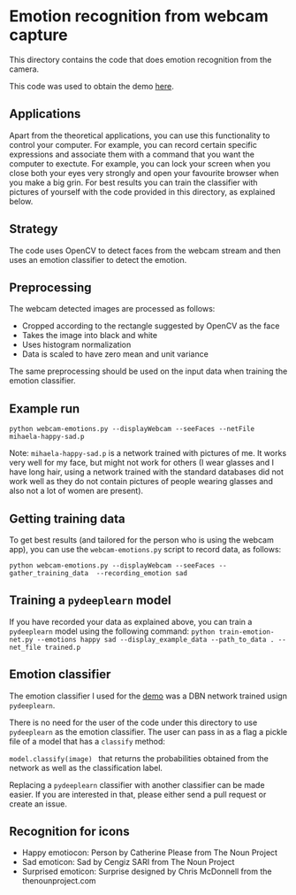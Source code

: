 # Emotion recognition from webcam capture

This directory contains the code that does emotion recognition from the camera.

This code was used to obtain the demo [here](http://elarosca.net/video.ogv).

## Applications
Apart from the theoretical applications, you can use this functionality to control your computer. For example, you can record certain specific expressions and associate them with a command that you want the computer to exectute. For example, you can lock your screen when you close both your eyes very strongly and open your favourite browser when you make a big grin. For best results you can train the classifier with pictures of yourself with the code provided in this directory, as explained below.

## Strategy
The code uses OpenCV to detect faces from the webcam stream and then uses an emotion classifier to detect the emotion.

## Preprocessing
The webcam detected images are processed as follows:
  * Cropped according to the rectangle suggested by OpenCV as the face
  * Takes the image into black and white
  * Uses histogram normalization
  * Data is scaled to have zero mean and unit variance

The same preprocessing should be used on the input data when training the emotion classifier.

## Example run
``` python webcam-emotions.py --displayWebcam --seeFaces --netFile mihaela-happy-sad.p ```

Note: `mihaela-happy-sad.p` is a network trained with pictures of me. It works very well for my face, but might not work for others (I wear glasses and I have long hair, using a network trained with the standard databases did not work well as they do not contain pictures of people wearing glasses and also not a lot of women are present).

## Getting training data

To get best results (and tailored for the person who is using the webcam app), you can use the `webcam-emotions.py` script to record data, as follows:

```python webcam-emotions.py --displayWebcam --seeFaces --gather_training_data  --recording_emotion sad```

## Training a `pydeeplearn` model
If you have recorded your data as explained above, you can train a `pydeeplearn` model using the following command:
```python train-emotion-net.py --emotions happy sad --display_example_data --path_to_data . --net_file trained.p```

## Emotion classifier
 The emotion classifier I used for the [demo](http://elarosca.net/video.ogv) was a DBN network trained usign `pydeeplearn`.

 There is no need for the user of the code under this directory to use `pydeeplearn` as the emotion classifier. The user can pass in as a flag a pickle file of a model that has a `classify` method:

 ```model.classify(image) ```
 that returns the probabilities obtained from the network as well as the classification label.

 Replacing a `pydeeplearn` classifier with another classifier can be made easier. If you are interested in that, please either send a pull request or create an issue.

## Recognition for icons
  * Happy emotiocon: Person by Catherine Please from The Noun Project
  * Sad emoticon: Sad by Cengiz SARI from The Noun Project
  * Surprised emoticon: Surprise designed by Chris McDonnell from the thenounproject.com
